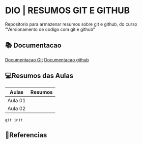 # DIO | RESUMOS GIT E GITHUB

Repositorio para armazenar resumos sobre git e github, do curso "Versionamento de codigo com git e github"

## 📚 Documentacao 
[Documentacao Git](https://git-scm.com/doc)
[Documentacao github](https://docs.github.com/es)

## 💻Resumos das Aulas


| Aulas | Resumos  |
|-------|----------|
|Aula 01 | | [Resumo]() |
|Aula 02 | | [Resumo]() |


```
git init
```
## 🔎Referencias
